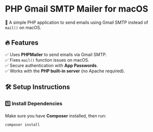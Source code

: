 # PHP Gmail SMTP Mailer for macOS  

🚀 A simple PHP application to send emails using Gmail SMTP instead of `mail()` on macOS.  

## 🔥 Features  
✅ Uses **PHPMailer** to send emails via Gmail SMTP.  
✅ Fixes `mail()` function issues on macOS.  
✅ Secure authentication with **App Passwords**.  
✅ Works with the **PHP built-in server** (no Apache required).  

## 🛠️ Setup Instructions  

### 1️⃣ Install Dependencies  
Make sure you have **Composer** installed, then run:  
```bash
composer install

